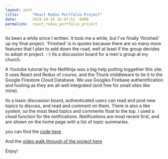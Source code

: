 ```yaml
---
layout: post
title:      "React Redux Portfolio Project"
date:       2019-10-16 16:47:52 -0400
permalink:  react_redux_portfolio_project
---
```



Its been a while since I written. It took me a while, but I've finally 'finished' up my final project. 'Finished' is in quotes because there are so many more features that I plan to add down the road, well at least if the group decides to adopt m project. :-) Its a discussion board for a men's group at my church.

A Youtube tutorial by the NetNinja was a big help putting toggether this site. It uses React and Redux of course, and the Thunk middleware to tie it to the Google Firestore Cloud Database. We use Googles Firebase authentification and hosting as they are all well integrated (and free for small sites like mine).

Its a basic discussion board, authenticated users can  read and post new topics to discuss, and read and comment on them. There is also a like system, so the most liked topics and comments float to the top. I used a cloud function for the notifications. Notifications are most recent first, and are shown on the home page with a list of topic summaries.

you can find the [code here](https://github.com/dapawn/react-redux-assessment-cb-000)

And  the [video walk through of the project here](https://youtu.be/PK1yc7REpk4)

Enjoy!
